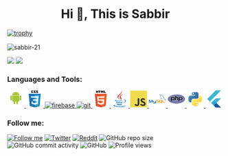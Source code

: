 <h1 align="center">Hi 👋, This is Sabbir</h1>

[![trophy](https://github-profile-trophy.vercel.app/?username=sabbir-21)](https://github.com/sabbir-21)

<p><img align="center" src="https://github-readme-streak-stats.herokuapp.com/?user=sabbir-21&" alt="sabbir-21" /></p>

<p align="left">
  <img height="180em" src="https://github-readme-stats-eight-theta.vercel.app/api?username=sabbir-21&show_icons=true&theme=algolia&include_all_commits=true&count_private=true"/> 
  <img height="180em" src="https://github-readme-stats-eight-theta.vercel.app/api/top-langs/?username=sabbir-21&layout=compact&langs_count=8&theme=algolia"/>
</p>

<h3 align="left">Languages and Tools:</h3>
<p align="left"> <a href="https://developer.android.com" target="_blank"> <img src="https://raw.githubusercontent.com/devicons/devicon/master/icons/android/android-original-wordmark.svg" alt="android" width="40" height="40"/> </a> <a href="https://www.w3schools.com/css/" target="_blank"> <img src="https://raw.githubusercontent.com/devicons/devicon/master/icons/css3/css3-original-wordmark.svg" alt="css3" width="40" height="40"/> </a> <a href="https://firebase.google.com/" target="_blank"> <img src="https://www.vectorlogo.zone/logos/firebase/firebase-icon.svg" alt="firebase" width="40" height="40"/> </a> <a href="https://git-scm.com/" target="_blank"> <img src="https://www.vectorlogo.zone/logos/git-scm/git-scm-icon.svg" alt="git" width="40" height="40"/> </a> <a href="https://www.w3.org/html/" target="_blank"> <img src="https://raw.githubusercontent.com/devicons/devicon/master/icons/html5/html5-original-wordmark.svg" alt="html5" width="40" height="40"/> </a> <a href="https://www.java.com" target="_blank"> <img src="https://raw.githubusercontent.com/devicons/devicon/master/icons/java/java-original.svg" alt="java" width="40" height="40"/> </a> <a href="https://developer.mozilla.org/en-US/docs/Web/JavaScript" target="_blank"> <img src="https://raw.githubusercontent.com/devicons/devicon/master/icons/javascript/javascript-original.svg" alt="javascript" width="40" height="40"/> </a> <a href="https://www.mysql.com/" target="_blank"> <img src="https://raw.githubusercontent.com/devicons/devicon/master/icons/mysql/mysql-original-wordmark.svg" alt="mysql" width="40" height="40"/> </a> <a href="https://www.php.net" target="_blank"> <img src="https://raw.githubusercontent.com/devicons/devicon/master/icons/php/php-original.svg" alt="php" width="40" height="40"/> </a><a href="https://www.python.org/" target="_blank"> <img src="https://raw.githubusercontent.com/devicons/devicon/master/icons/python/python-original.svg" alt="python" width="40" height="40"/> </a><a href="https://flutter.dev/" target="_blank"> <img src="https://raw.githubusercontent.com/devicons/devicon/master/icons/flutter/flutter-original.svg" alt="php" width="40" height="40"/> </a> </p>

<h3 align="left">Follow me:</h3>

[![Follow me](https://img.shields.io/github/followers/sabbir-21?label=sabbir-21&style=social)](https://github.com/sabbir-21)
[![Twitter](https://img.shields.io/twitter/follow/SabbirA58223088?label=sabbir&style=social)](https://twitter.com/SabbirA58223088)
[![Reddit](https://img.shields.io/reddit/user-karma/link/sabbir299?style=social)](https://www.reddit.com/user/sabbir299)
![GitHub repo size](https://img.shields.io/github/repo-size/sabbir-21/sabbir-21?color=red)
![GitHub commit activity](https://img.shields.io/github/commit-activity/m/sabbir-21/sabbir-21)
![GitHub](https://img.shields.io/github/license/sabbir-21/sabbir-21)
![Profile views](https://gpvc.arturio.dev/sabbir-21)
